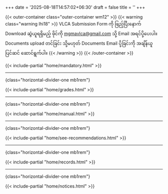 +++
date = '2025-08-18T14:57:02+06:30'
draft = false
title = ''
+++

{{< outer-container class="outer-container wm12" >}}
{{< warning class="warning lhi18" >}}
VLCA Submission Form ကို ဖြည့်ပြီးနောက် Download ဆွဲယူရရှိမည့် ဖိုင်ကို mgmavlca@gmail.com သို့ Email အရင်ပို့ပေးပါ။ Documents upload တင်ခြင်း သို့မဟုတ် Documents Email ပို့ခြင်းကို အချိန်ယူပြင်ဆင် ဆောင်ရွက်ပါ။
{{< /warning >}}
{{< /outer-container >}}

{{< include-partial "home/mandatory.html" >}}

---
{class="horizontal-divider-one mb1rem"}

{{< include-partial "home/grades.html" >}}

---
{class="horizontal-divider-one mb1rem"}

{{< include-partial "home/manual.html" >}}

---
{class="horizontal-divider-one mb1rem"}

{{< include-partial "home/see-recommendations.html" >}}

---
{class="horizontal-divider-one mb1rem"}

{{< include-partial "home/records.html" >}}

---
{class="horizontal-divider-one mb1rem"}

{{< include-partial "home/notices.html" >}}
